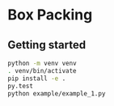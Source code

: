 # Box Packing

## Getting started

```sh
python -m venv venv
. venv/bin/activate
pip install -e .
py.test
python example/example_1.py
```
